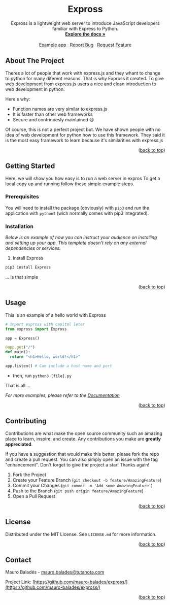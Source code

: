 <div id="top"></div>


<!-- PROJECT LOGO -->
<br />
<div align="center">

  <h1 align="center">Expross</h3>

  <p align="center">
    Expross is a lightweight web server to introduce JavaScript developers familiar with Express to Python.
    <br />
    <a href="https://mauro-balades.gitbook.io/expross/"><strong>Explore the docs »</strong></a>
    <br />
    <br />
    <a href="https://mauro-balades.gitbook.io/expross/geting-started/basic-ussage">Example app
    ·
    <a href="https://github.com/mauro-balades/expross/issues">Report Bug</a>
    ·
    <a href="https://github.com/mauro-balades/expross/pulls">Request Feature</a>
  </p>
</div>

## About The Project

Theres a lot of people that work with express.js and they whant to change to python for many diferent reasons. That is why Expross it created. To give web development from express.js users a nice and clean introduction to web development in python.

Here's why:
* Function names are very similar to express.js
* It is faster than other web frameworks
* Secure and contrinuesly maintained :smile:

Of course, this is not a perfect project but. We have shown people with no idea of web development for python how to use this framework. They said it is the most easy framework to learn because it's similarities with express.js

<p align="right">(<a href="#top">back to top</a>)</p>

## Getting Started

Here, we will show you how easy is to run a web server in expros
To get a local copy up and running follow these simple example steps.

### Prerequisites

You will need to install the package (obviously) with `pip3` and run the application with `python3` (wich normally comes with pip3 integrated).

### Installation

_Below is an example of how you can instruct your audience on installing and setting up your app. This template doesn't rely on any external dependencies or services._

1. Install Expross
  ```sh
  pip3 install Expross
  ```
  
 ... is that simple

<p align="right">(<a href="#top">back to top</a>)</p>

## Usage

This is an example of a hello world with Expross

```python
# Import expross with capital leter
from expross import Expross

app = Expross()

@app.get("/")
def main():
  return "<h1>Hello, world!</h1>"

app.listen() # Can include a host name and port
```

* then, run `python3 [file].py`

That is all....

_For more examples, please refer to the [Documentation]()_

<p align="right">(<a href="#top">back to top</a>)</p>

## Contributing

Contributions are what make the open source community such an amazing place to learn, inspire, and create. Any contributions you make are **greatly appreciated**.

If you have a suggestion that would make this better, please fork the repo and create a pull request. You can also simply open an issue with the tag "enhancement".
Don't forget to give the project a star! Thanks again!

1. Fork the Project
2. Create your Feature Branch (`git checkout -b feature/AmazingFeature`)
3. Commit your Changes (`git commit -m 'Add some AmazingFeature'`)
4. Push to the Branch (`git push origin feature/AmazingFeature`)
5. Open a Pull Request

<p align="right">(<a href="#top">back to top</a>)</p>



## License

Distributed under the MIT License. See `LICENSE.md` for more information.

<p align="right">(<a href="#top">back to top</a>)</p>

## Contact

Mauro Baladés - [mauro.balades@tutanota.com](mailto:mauro.balades@tanota.com)

Project Link: [https://github.com/mauro-balades/expross/](https://github.com/mauro-balades/expross/)

<p align="right">(<a href="#top">back to top</a>)</p>
